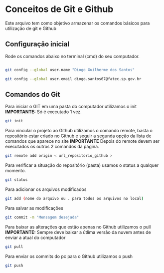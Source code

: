 # Conceitos de Git e Github
Este arquivo tem como objetivo armazenar os comandos básicos
para utilização de git e Github

## Configuração inicial
Rode os comandos abaixo no terminal (cmd) do seu computador.
```bash 

git config --global user.name "Diogo Guilherme dos Santos"

git config --global user.email diogo.santos67@fatec.sp.gov.br
```

## Comandos do Git
Para iniciar o GIT em uma pasta do computador utilizamos o init
**IMPORTANTE:** Só é executado 1 vez.
```bash
git init
```

Para vincular o projeto ao Github utilizamos o comando remote, basta o repositório estar criado no 
Github e seguir a segunda opção da lista de comandos que aparece no site
**IMPORTANTE** Depois do remote devem ser executados os outros 2 comandos da página.
```bash
git remote add origin < url_repositorio_github >
```

Para verificar a situação do repositório (pasta)
usamos o status a qualquer momento.
```bash
git status
```

Para adicionar os arquivos modificados
```bash
git add (nome do arquivo ou . para todos os arquivos no local)
```

Para salvar as modificações 
```bash
git commit -m "Mensagem desejada"
```

Para baixar as alterações que estão apenas no Github utilizamos o pull <br>
**IMPORTANTE:** Sempre deve baixar a útlima versão da nuvem antes de enviar a atual do computador
``` bash
git pull
```

Para enviar os commits do pc para o Github utilizamos o push
``` bash
git push
```
